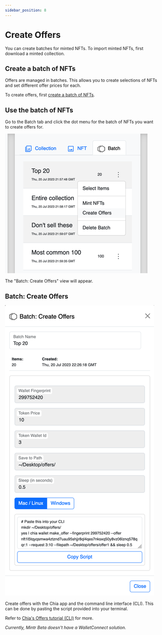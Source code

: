 ```yaml
---
sidebar_position: 8
---
```


# Create Offers
You can create batches for minted NFTs. To import minted NFTs, first download a minted collection. 

## Create a batch of NFTs
Offers are managed in batches. This allows you to create selections of NFTs and set different offer prices for each.

To create offers, first [create a batch of NFTs](batches).

## Use the batch of NFTs
Go to the Batch tab and click the dot menu for the batch of NFTs you want to create offers for.

![img_7.png](img_7.png)

The "Batch: Create Offers" view will appear.

## Batch: Create Offers

![img_9.png](img_9.png)

Create offers with the Chia app and the command line interface (CLI). This can be done by pasting the script provided into your terminal.

Refer to [Chia's Offers tutorial (CLI)](https://docs.chia.net/guides/offers-cli-tutorial) for more.

*Currently, Mintr Beta doesn't have a WalletConnect solution.*

